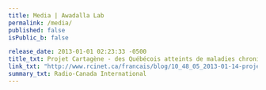 ```yaml
---
title: Media | Awadalla Lab
permalink: /media/
published: false
isPublic_b: false

release_date: 2013-01-01 02:23:33 -0500
title_txt: Projet Cartagène - des Québécois atteints de maladies chroniques sans le savoir
link_txt: "http://www.rcinet.ca/francais/blog/10_48_05_2013-01-14-projet-cartagene-des-quebecois-atteints-de-maladies-chroniques-sans-le-savoir/"
summary_txt: Radio-Canada International
---
```

